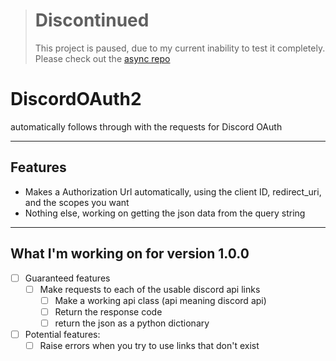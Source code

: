 > # Discontinued
>
> This project is paused, due to my current inability to test it completely. Please check out the [async repo](https://github.com/disoauth/Async-DisOAuth2) 


# DiscordOAuth2
automatically follows through with the requests for Discord OAuth





***

## Features
- Makes a Authorization Url automatically, using the client ID, redirect_uri, and the scopes you want
- Nothing else, working on getting the json data from the query string

***

## What I'm working on for version 1.0.0

- [ ] Guaranteed features
  - [ ] Make requests to each of the usable discord api links
    - [ ] Make a working api class (api meaning discord api)
    - [ ] Return the response code
    - [ ] return the json as a python dictionary
     
- [ ] Potential features:
  - [ ] Raise errors when you try to use links that don't exist
